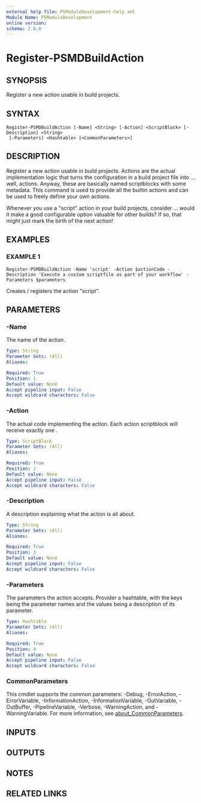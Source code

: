 ```yaml
---
external help file: PSModuleDevelopment-help.xml
Module Name: PSModuleDevelopment
online version:
schema: 2.0.0
---
```


# Register-PSMDBuildAction

## SYNOPSIS
Register a new action usable in build projects.

## SYNTAX

```
Register-PSMDBuildAction [-Name] <String> [-Action] <ScriptBlock> [-Description] <String>
 [-Parameters] <Hashtable> [<CommonParameters>]
```

## DESCRIPTION
Register a new action usable in build projects.
Actions are the actual implementation logic that turns the configuration in a build project file into ...
well, actions.
Anyway, these are basically named scriptblocks with some metadata.
This command is used to provide all the builtin actions and can be used to freely define your own actions.

Whenever you use a "script" action in your build projects, consider ...
would it make a good configurable option valuable for other builds?
If so, that might just mark the birth of the next action!

## EXAMPLES

### EXAMPLE 1
```
Register-PSMDBuildAction -Name 'script' -Action $actionCode -Description 'Execute a custom scriptfile as part of your workflow' -Parameters $parameters
```

Creates / registers the action "script".

## PARAMETERS

### -Name
The name of the action.

```yaml
Type: String
Parameter Sets: (All)
Aliases:

Required: True
Position: 1
Default value: None
Accept pipeline input: False
Accept wildcard characters: False
```

### -Action
The actual code implementing the action.
Each action scriptblock will receive exactly one .

```yaml
Type: ScriptBlock
Parameter Sets: (All)
Aliases:

Required: True
Position: 2
Default value: None
Accept pipeline input: False
Accept wildcard characters: False
```

### -Description
A description explaining what the action is all about.

```yaml
Type: String
Parameter Sets: (All)
Aliases:

Required: True
Position: 3
Default value: None
Accept pipeline input: False
Accept wildcard characters: False
```

### -Parameters
The parameters the action accepts.
Provider a hashtable, with the keys being the parameter names and the values being a description of its parameter.

```yaml
Type: Hashtable
Parameter Sets: (All)
Aliases:

Required: True
Position: 4
Default value: None
Accept pipeline input: False
Accept wildcard characters: False
```

### CommonParameters
This cmdlet supports the common parameters: -Debug, -ErrorAction, -ErrorVariable, -InformationAction, -InformationVariable, -OutVariable, -OutBuffer, -PipelineVariable, -Verbose, -WarningAction, and -WarningVariable. For more information, see [about_CommonParameters](http://go.microsoft.com/fwlink/?LinkID=113216).

## INPUTS

## OUTPUTS

## NOTES

## RELATED LINKS
